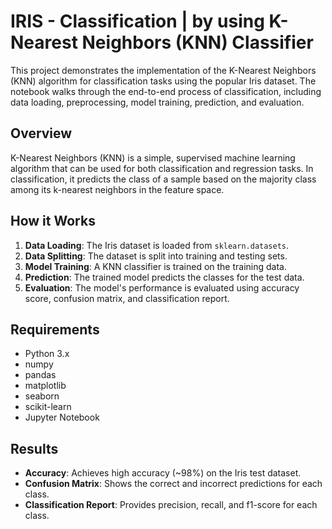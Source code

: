# IRIS - Classification | by using K-Nearest Neighbors (KNN) Classifier

This project demonstrates the implementation of the K-Nearest Neighbors (KNN) algorithm for classification tasks using the popular Iris dataset. The notebook walks through the end-to-end process of classification, including data loading, preprocessing, model training, prediction, and evaluation.

## Overview

K-Nearest Neighbors (KNN) is a simple, supervised machine learning algorithm that can be used for both classification and regression tasks. In classification, it predicts the class of a sample based on the majority class among its k-nearest neighbors in the feature space.

## How it Works

1. **Data Loading**: The Iris dataset is loaded from `sklearn.datasets`.
2. **Data Splitting**: The dataset is split into training and testing sets.
3. **Model Training**: A KNN classifier is trained on the training data.
4. **Prediction**: The trained model predicts the classes for the test data.
5. **Evaluation**: The model's performance is evaluated using accuracy score, confusion matrix, and classification report.

## Requirements

- Python 3.x
- numpy
- pandas
- matplotlib
- seaborn
- scikit-learn
- Jupyter Notebook

## Results

- **Accuracy**: Achieves high accuracy (~98%) on the Iris test dataset.
- **Confusion Matrix**: Shows the correct and incorrect predictions for each class.
- **Classification Report**: Provides precision, recall, and f1-score for each class.
